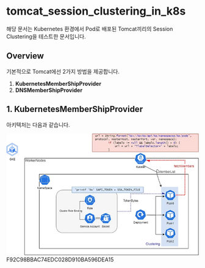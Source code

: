 # tomcat_session_clustering_in_k8s
해당 문서는 Kubernetes 환경에서 Pod로 배포된 Tomcat끼리의 Session Clustering을 테스트한 문서입니다.

## Overview
기본적으로 Tomcat에선 2가지 방법을 제공합니다.

1. **KubernetesMemberShipProvider**
2. **DNSMemberShipProvider**

## 1. KubernetesMemberShipProvider
아키텍처는 다음과 같습니다.

![KubernetesMemberShipProvider](../images/KubernetesMemberShipProvider.png)
F92C98BBAC74EDC028D910BA596DEA15